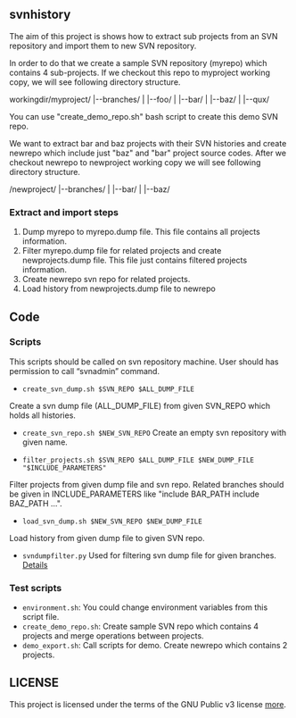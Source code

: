 
## svnhistory

The aim of this project is shows how to extract sub projects from an SVN repository and import them to new SVN repository.

In order to do that we create a sample SVN repository (myrepo) which contains 4 sub-projects.
If we checkout this repo to myproject working copy, we will see following directory structure.

workingdir/myproject/
|--branches/
|  |--foo/
|  |--bar/
|  |--baz/
|  |--qux/

You can use "create_demo_repo.sh" bash script to create this demo SVN repo.

We want to extract bar and baz projects with their SVN histories and create newrepo which include just "baz" and "bar" project source codes. After we checkout newrepo to newproject working copy we will see following directory structure.

/newproject/
|--branches/
|  |--bar/
|  |--baz/

### Extract and import steps

1. Dump myrepo to myrepo.dump file. This file contains all projects information.
2. Filter myrepo.dump file for related projects and create newprojects.dump file. This file just contains filtered projects information.
3. Create newrepo svn repo for related projects.
4. Load history from newprojects.dump file to newrepo

## Code
###  Scripts
This scripts should be called on svn repository machine. User should has permission to call “svnadmin” command.

* `create_svn_dump.sh $SVN_REPO $ALL_DUMP_FILE`

Create a svn dump file (ALL_DUMP_FILE) from given SVN_REPO which holds all histories.

* `create_svn_repo.sh $NEW_SVN_REPO`
Create an empty svn repository with given name.

* `filter_projects.sh $SVN_REPO $ALL_DUMP_FILE $NEW_DUMP_FILE "$INCLUDE_PARAMETERS"`

Filter projects from given dump file and svn repo. Related branches should be given in INCLUDE_PARAMETERS like "include BAR_PATH include BAZ_PATH ...".

* `load_svn_dump.sh $NEW_SVN_REPO $NEW_DUMP_FILE`

Load history from given dump file to given SVN repo.

* `svndumpfilter.py`
Used for filtering svn dump file for given branches. [Details](https://github.com/jasperlee108/svndumpfilterIN/blob/master/README.md)

### Test scripts
* `environment.sh`: You could change environment variables from this script file.
* `create_demo_repo.sh`: Create sample SVN repo which contains 4 projects and merge operations between projects.
* `demo_export.sh`: Call scripts for demo. Create newrepo which contains 2 projects.

## LICENSE

This project is licensed under the terms of the GNU Public v3 license [more](LICENSE.md).
